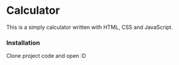 # Calculator
This is a simply calculator written with HTML, CSS and JavaScript.

### Installation

Clone project code and open :D
